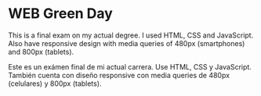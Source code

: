 # WEB Green Day
This is a final exam on my actual degree. I used HTML, CSS and JavaScript. Also have responsive design with media queries of 480px (smartphones) and 800px (tablets).

Este es un exámen final de mi actual carrera. Use HTML, CSS y JavaScript. También cuenta con diseño responsive con media queries de 480px (celulares) y 800px (tablets).
